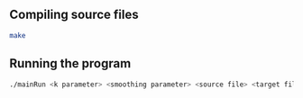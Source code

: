 ## Compiling source files

```bash
make
```

## Running the program

```bash
./mainRun <k parameter> <smoothing parameter> <source file> <target file>
```

